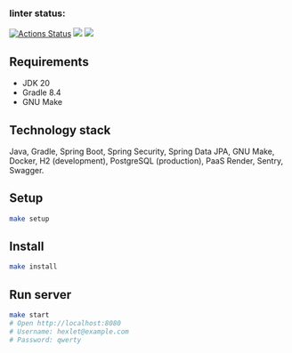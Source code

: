### linter status:
[![Actions Status](https://github.com/0byrif/java-project-99/actions/workflows/hexlet-check.yml/badge.svg)](https://github.com/0byrif/java-project-99/actions)
<a href="https://codeclimate.com/github/0byrif/java-project-99/maintainability"><img src="https://api.codeclimate.com/v1/badges/3c94ac7222a683ea93f0/maintainability" /></a>
<a href="https://codeclimate.com/github/0byrif/java-project-99/test_coverage"><img src="https://api.codeclimate.com/v1/badges/3c94ac7222a683ea93f0/test_coverage" /></a>


## Requirements

* JDK 20
* Gradle 8.4
* GNU Make

## Technology stack
Java, Gradle, Spring Boot, Spring Security, Spring Data JPA, GNU Make, Docker, H2 (development), PostgreSQL (production), PaaS Render, Sentry, Swagger.

## Setup
```bash
make setup
```

## Install

```bash
make install
```

## Run server

```bash
make start
# Open http://localhost:8080
# Username: hexlet@example.com
# Password: qwerty
```

